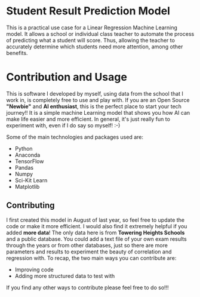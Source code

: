 # Student Result Prediction Model
This is a practical use case for a Linear Regression Machine Learning model. It allows a school or individual class teacher to automate the process of predicting what a student will score. Thus, allowing the teacher to accurately determine which students need more attention, among other benefits.

# Contribution and Usage
This is software I developed by myself, using data from the school that I work in, is completely free to use and play with. If you are an Open Source **"Newbie"** and **AI enthusiast**, this is the perfect place to start your tech journey!! It is a simple machine Learning model that shows you how AI can make life easier and more efficient. In general, it's just really fun to experiment with, even if I do say so myself! :-)

Some of the main technologies and packages used are:
- Python
- Anaconda
- TensorFlow
- Pandas
- Numpy
- Sci-Kit Learn
- Matplotlib


## Contributing
I first created this model in August of last year, so feel free to update the code or make it more efficient. I would also find it extremely helpful if you added **more data**! The only data here is from **Towering Heights Schools** and a public database. You could add a text file of your own exam results through the years or from other databases, just so there are more parameters and results to experiment the beauty of correlation and regression with. To recap, the two main ways you can contribute are:
- Improving code
- Adding more structured data to test with

If you find any other ways to contribute please feel free to do so!!!
